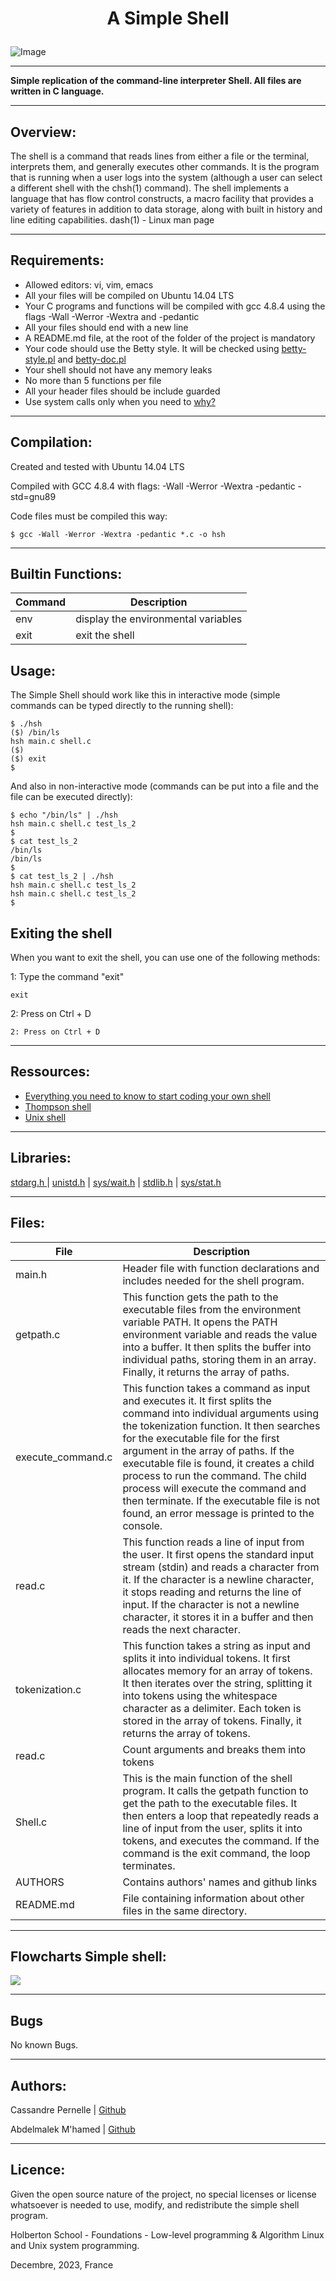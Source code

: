 # <p align="center">A Simple Shell </p>
  


![Image](https://cdn.discordapp.com/attachments/1186717231644676196/1187405115787837450/1P1FKnYJTJxW87fe71611dg.png?ex=6596c430&is=65844f30&hm=b791d691a79e19aec01928817e6075b0dae8d7bbecf20f847133832c26b45c95&)
        
----------

**Simple replication of the command-line interpreter Shell. All files are written in C language.**
    
----------


## Overview:

The shell is a command that reads lines from either a file or the terminal, interprets them, and generally executes other commands.  It is the program that is running when a user logs into the system (although a user can select a different shell with the chsh(1) command). The shell implements a language that has flow control constructs, a macro facility that provides a variety of features in addition to data storage, along with built in history and line editing capabilities. dash(1) - Linux man page


----------

## Requirements:

- Allowed editors: vi, vim, emacs
- All your files will be compiled on Ubuntu 14.04 LTS
- Your C programs and functions will be compiled with gcc 4.8.4 using the flags -Wall -Werror -Wextra and -pedantic
- All your files should end with a new line
- A README.md file, at the root of the folder of the project is mandatory
- Your code should use the Betty style. It will be checked using [betty-style.pl](https://github.com/hs-hq/Betty/blob/main/betty-style.pl) and [betty-doc.pl](https://github.com/hs-hq/Betty/blob/main/betty-doc.pl)
- Your shell should not have any memory leaks
- No more than 5 functions per file
- All your header files should be include guarded
- Use system calls only when you need to [why?](https://www.quora.com/Why-are-system-calls-expensive-in-operating-systems)

----------


## Compilation:
Created and tested with Ubuntu 14.04 LTS

Compiled with GCC 4.8.4 with flags: -Wall -Werror -Wextra -pedantic -std=gnu89

Code files must be compiled this way:

`$ gcc -Wall -Werror -Wextra -pedantic *.c -o hsh`


----------
## Builtin Functions:


| Command |  Description | 
| -------- | -------- |
| env  | display the environmental variables |
|  exit    | exit the shell |
        

## Usage:

The Simple Shell should work like this in interactive mode (simple commands can be typed directly to the running shell):

```
$ ./hsh
($) /bin/ls
hsh main.c shell.c
($)
($) exit
$
```

And also in non-interactive mode (commands can be put into a file and the file can be executed directly):

```
$ echo "/bin/ls" | ./hsh
hsh main.c shell.c test_ls_2
$
$ cat test_ls_2
/bin/ls
/bin/ls
$
$ cat test_ls_2 | ./hsh
hsh main.c shell.c test_ls_2
hsh main.c shell.c test_ls_2
$
```

## Exiting the shell 
When you want to exit the shell, you can use one of the following methods:

1: Type the command "exit"

`exit`

2: Press on Ctrl + D

`2: Press on Ctrl + D`

----------

## Ressources:

- [Everything you need to know to start coding your own shell ](https://intranet.hbtn.io/concepts)
- [Thompson shell](https://en.wikipedia.org/wiki/Thompson_shell)
- [Unix shell](https://en.wikipedia.org/wiki/Unix_shell)
----------

## Libraries:

[stdarg.h ](https://en.wikipedia.org/wiki/Stdarg.h) | [unistd.h](https://en.wikipedia.org/wiki/Unistd.h) | [sys/wait.h](https://pubs.opengroup.org/onlinepubs/009695399/basedefs/sys/wait.h.html) | [stdlib.h](https://es.wikipedia.org/wiki/Stdlib.h) | [sys/stat.h](https://pubs.opengroup.org/onlinepubs/007908799/xsh/sysstat.h.html)

----------

## Files:

| File | Description 
| -------- | -------- |
| main.h   |Header file with function declarations and includes needed for the shell program.    |
| getpath.c | This function gets the path to the executable files from the environment variable PATH. It opens the PATH environment variable and reads the value into a buffer. It then splits the buffer into individual paths, storing them in an array. Finally, it returns the array of paths. |
| execute_command.c  | This function takes a command as input and executes it. It first splits the command into individual arguments using the tokenization function. It then searches for the executable file for the first argument in the array of paths. If the executable file is found, it creates a child process to run the command. The child process will execute the command and then terminate. If the executable file is not found, an error message is printed to the console. | 
| read.c | This function reads a line of input from the user. It first opens the standard input stream (stdin) and reads a character from it. If the character is a newline character, it stops reading and returns the line of input. If the character is not a newline character, it stores it in a buffer and then reads the next character. | 
| tokenization.c | This function takes a string as input and splits it into individual tokens. It first allocates memory for an array of tokens. It then iterates over the string, splitting it into tokens using the whitespace character as a delimiter. Each token is stored in the array of tokens. Finally, it returns the array of tokens.|
| read.c | Count arguments and breaks them into tokens |
| Shell.c    | This is the main function of the shell program. It calls the getpath function to get the path to the executable files. It then enters a loop that repeatedly reads a line of input from the user, splits it into tokens, and executes the command. If the command is the exit command, the loop terminates.|
| AUTHORS | Contains authors' names and github links |
| README.md | File containing information about other files in the same directory.|

----------

## Flowcharts Simple shell:

![](https://i.imgur.com/qRm1mTi.jpeg)

        
----------
## Bugs

No known Bugs.

----------

## Authors:

Cassandre Pernelle | [Github](https://github.com/wefixte/holbertonschool-simple_shell)

Abdelmalek M'hamed | [Github](https://github.com/wefixte/holbertonschool-simple_shell) 

----------
## Licence:

Given the open source nature of the project, no special licenses or license whatsoever is needed to use, modify, and redistribute the simple shell program.

Holberton School - Foundations - Low-level programming & Algorithm  Linux and Unix system programming.

Decembre, 2023, France
